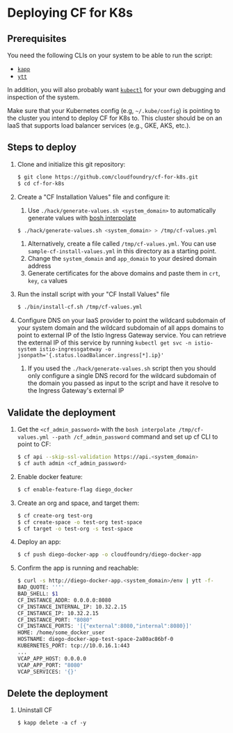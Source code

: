 # Deploying CF for K8s

## Prerequisites

You need the following CLIs on your system to be able to run the script:

* [`kapp`](https://k14s.io/#install)
* [`ytt`](https://k14s.io/#install)

In addition, you will also probably want [`kubectl`](https://kubernetes.io/docs/tasks/tools/install-kubectl/) for your own debugging and inspection of the system.

Make sure that your Kubernetes config (e.g, `~/.kube/config`) is pointing to the cluster you intend to deploy CF for K8s to. This cluster should be on an IaaS that supports load balancer services (e.g., GKE, AKS, etc.).

## Steps to deploy

1. Clone and initialize this git repository:
   ```bash
   $ git clone https://github.com/cloudfoundry/cf-for-k8s.git
   $ cd cf-for-k8s
   ```

1. Create a "CF Installation Values" file and configure it:
   1. Use `./hack/generate-values.sh <system_domain>` to automatically generate values with [bosh interpolate](https://bosh.io/docs/cli-v2-install/#install)
   ```bash
   $ ./hack/generate-values.sh <system_domain> > /tmp/cf-values.yml
   ```
   1. Alternatively, create a file called `/tmp/cf-values.yml`. You can use `sample-cf-install-values.yml` in this directory as a starting point.
   1. Change the `system_domain` and `app_domain` to your desired domain address
   1. Generate certificates for the above domains and paste them in `crt`, `key`, `ca` values

1. Run the install script with your "CF Install Values" file
   ```bash
   $ ./bin/install-cf.sh /tmp/cf-values.yml
   ```

1. Configure DNS on your IaaS provider to point the wildcard subdomain of your
   system domain and the wildcard subdomain of all apps domains to point to external IP
   of the Istio Ingress Gateway service. You can retrieve the external IP of this service by running
   `kubectl get svc -n istio-system istio-ingressgateway -o jsonpath='{.status.loadBalancer.ingress[*].ip}'`
   1. If you used the `./hack/generate-values.sh` script then you should only
      configure a single DNS record for the wildcard subdomain of the domain
      you passed as input to the script and have it resolve to the Ingress
      Gateway's external IP

## Validate the deployment

1. Get the `<cf_admin_password>` with the `bosh interpolate /tmp/cf-values.yml --path /cf_admin_password`
command and set up cf CLI to point to CF:
   ```bash
   $ cf api --skip-ssl-validation https://api.<system_domain>
   $ cf auth admin <cf_admin_password>
   ```

1. Enable docker feature:
   ```bash
   $ cf enable-feature-flag diego_docker
   ```

1. Create an org and space, and target them:
   ```bash
   $ cf create-org test-org
   $ cf create-space -o test-org test-space
   $ cf target -o test-org -s test-space
   ```

1. Deploy an app:
   ```bash
   $ cf push diego-docker-app -o cloudfoundry/diego-docker-app
   ```

1. Confirm the app is running and reachable:
   ```bash
   $ curl -s http://diego-docker-app.<system_domain>/env | ytt -f-
   BAD_QUOTE: ''''
   BAD_SHELL: $1
   CF_INSTANCE_ADDR: 0.0.0.0:8080
   CF_INSTANCE_INTERNAL_IP: 10.32.2.15
   CF_INSTANCE_IP: 10.32.2.15
   CF_INSTANCE_PORT: "8080"
   CF_INSTANCE_PORTS: '[{"external":8080,"internal":8080}]'
   HOME: /home/some_docker_user
   HOSTNAME: diego-docker-app-test-space-2a80ac86bf-0
   KUBERNETES_PORT: tcp://10.0.16.1:443
   ...
   VCAP_APP_HOST: 0.0.0.0
   VCAP_APP_PORT: "8080"
   VCAP_SERVICES: '{}'
   ```

## Delete the deployment

1. Uninstall CF
   ```
   $ kapp delete -a cf -y
   ```
